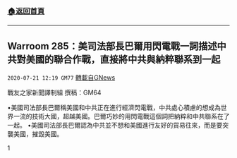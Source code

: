 ###  [:house:返回首頁](https://github.com/ourhimalayas/txt)
---

## Warroom 285：美司法部長巴爾用閃電戰一詞描述中共對美國的聯合作戰，直接將中共與納粹聯系到一起
`2020-07-21 12:19 GM77` [轉載自GNews](https://gnews.org/zh-hant/271675/)

戰友之家新聞譯制組
撰稿：GM64



•美國司法部長巴爾稱美國和中共正在進行經濟閃電戰，中共處心積慮的想成為世界一流的技術大國，超越美國。巴爾巧妙的用閃電戰這個詞把納粹和中共聯系在了一起。
•美國司法部長巴爾認為中共並不想和美國進行友好的貿易往來，而是要突襲美國，摧毀美國。

1
